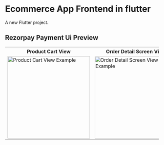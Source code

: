 # Ecommerce App Frontend in flutter

A new Flutter project.

##  Rezorpay Payment Ui Preview


<table>
  
  
<tr>                    
   <th>Product Cart View</th>
   <th>Order Detail Screen View</th>
   <th>Order Placed Screen View</th>
   <th>My Order Screen View</th>
</tr>  
  
  
  
<tr>
  
<td>
  <img src="" alt="Product Cart View Example" width="270"/>
</td>
  
 <td>
  <img src="" alt="Order Detail Screen View Example" width="270"/>
</td>

<td>
  <img src="" alt="Order Placed Screen View Example" width="270"/>
</td>

<td>
  <img src="" alt="My Order Screen View Example" width="270"/>
</td>

</tr>

</table>






